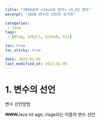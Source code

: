 ```yaml
---
title: "JAVA공부 <Java의 정석> ch.02 변수"
excerpt: "JAVA 변수의 선언과 초기화"

categories:
 - Java
tags:
 - [Blog, jekyll, Github, Git]

toc: true
toc_sticky: true

date: 2023-01-05
last_modified_at: 2023-01-05
---
```


# 1. 변수의 선언

변수 선언방법

₩₩₩Java
int age; //age라는 이름의 변수 선언
